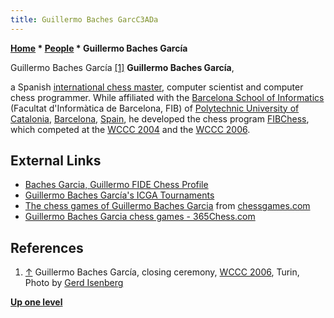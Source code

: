 ```yaml
---
title: Guillermo Baches GarcC3ADa
---
```

**[Home](Home "Home") * [People](People "People") * Guillermo Baches García**

[](File:GBGarcia.JPG) Guillermo Baches García <a id="cite-note-1" href="#cite-ref-1">[1]</a>
**Guillermo Baches García**,

a Spanish [international chess master](https://en.wikipedia.org/wiki/FIDE_titles#International_Master_.28IM.29), computer scientist and computer chess programmer.
While affiliated with the [Barcelona School of Informatics](http://www.fib.upc.edu/en.html) (Facultat d'Informàtica de Barcelona, FIB) of [Polytechnic University of Catalonia](https://en.wikipedia.org/wiki/Polytechnic_University_of_Catalonia), [Barcelona](https://en.wikipedia.org/wiki/Barcelona), [Spain](https://en.wikipedia.org/wiki/Spain), he developed the chess program [FIBChess](FIBChess "FIBChess"), which competed at the [WCCC 2004](WCCC_2004 "WCCC 2004") and the [WCCC 2006](WCCC_2006 "WCCC 2006").

## External Links

- [Baches Garcia, Guillermo FIDE Chess Profile](https://ratings.fide.com/card.phtml?event=2209764)
- [Guillermo Baches García's ICGA Tournaments](https://www.game-ai-forum.org/icga-tournaments/person.php?id=113)
- [The chess games of Guillermo Baches Garcia](https://www.chessgames.com/perl/chessplayer?pid=119292) from [chessgames.com](https://www.chessgames.com/index.html)
- [Guillermo Baches Garcia chess games - 365Chess.com](https://www.365chess.com/players/Guillermo_Baches_Garcia)

## References

1. <a id="cite-ref-1" href="#cite-note-1">↑</a> Guillermo Baches García, closing ceremony, [WCCC 2006](WCCC_2006 "WCCC 2006"), Turin, Photo by [Gerd Isenberg](Gerd_Isenberg "Gerd Isenberg")

**[Up one level](People "People")**

